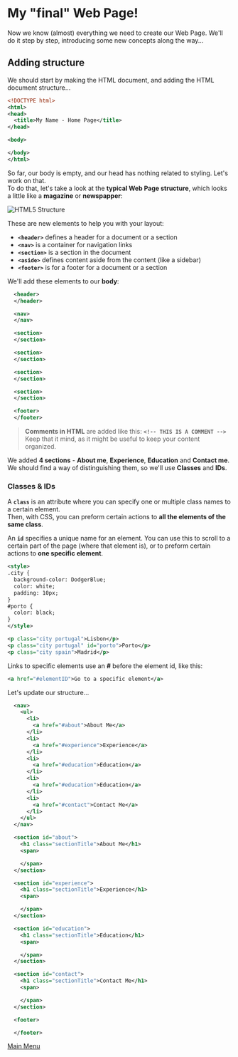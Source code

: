 # My "final" Web Page!
Now we know (almost) everything we need to create our Web Page.
We'll do it step by step, introducing some new concepts along the way...

## Adding structure
We should start by making the HTML document, and adding the HTML document structure...
```XML
<!DOCTYPE html>
<html>
<head>
  <title>My Name - Home Page</title>
</head>

<body>

</body>
</html>
```

So far, our body is empty, and our head has nothing related to styling. Let's work on that.  
To do that, let's take a look at the **typical Web Page structure**, which looks a little like a **magazine** or **newspapper**:

![HTML5 Structure](http://www.freshnigeriajobs.com/wp-content/uploads/2016/10/HTML5.jpg)  

These are new elements to help you with your layout:
 - **``<header>``** defines a header for a document or a section
 - **``<nav>``** is a container for navigation links
 - **``<section>``** is a section in the document
 - **``<aside>``** defines content aside from the content (like a sidebar)
 - **``<footer>``** is for a footer for a document or a section

We'll add these elements to our **body**:
```XML
  <header>
  </header>

  <nav>
  </nav>

  <section>
  </section>

  <section>
  </section>

  <section>
  </section>

  <section>
  </section>

  <footer>
  </footer>
```
> **Comments in HTML** are added like this: **``<!-- THIS IS A COMMENT -->``**  
> Keep that it mind, as it might be useful to keep your content organized.

We added **4 sections** - **About me**, **Experience**, **Education** and **Contact me**. We should find a way of distinguishing them, so we'll use **Classes** and **IDs**.

### Classes & IDs
A **``class``** is an attribute where you can specify one or multiple class names to a certain element.  
Then, with CSS, you can preform certain actions to **all the elements of the same class**.

An **``id``** specifies a unique name for an element. You can use this to scroll to a certain part of the page (where that element is), or to preform certain actions to **one specific element**.

```XML
<style>
.city {
  background-color: DodgerBlue;
  color: white;
  padding: 10px;
} 
#porto {
  color: black;
}
</style>

<p class="city portugal">Lisbon</p>
<p class="city portugal" id="porto">Porto</p>
<p class="city spain">Madrid</p>
```
Links to specific elements use an **#** before the element id, like this:
```XML
<a href="#elementID">Go to a specific element</a>
```

Let's update our structure...
```XML
  <nav>
    <ul>
      <li>
        <a href="#about">About Me</a>
      </li>
      <li>
        <a href="#experience">Experience</a>
      </li>
      <li>
        <a href="#education">Education</a>
      </li>
      <li>
        <a href="#education">Education</a>
      </li>
      <li>
        <a href="#contact">Contact Me</a>
      </li>
    </ul>
  </nav>

  <section id="about">
    <h1 class="sectionTitle">About Me</h1>
    <span>

    </span>
  </section>

  <section id="experience">
    <h1 class="sectionTitle">Experience</h1>
    <span>

    </span>
  </section>

  <section id="education">
    <h1 class="sectionTitle">Education</h1>
    <span>

    </span>
  </section>

  <section id="contact">
    <h1 class="sectionTitle">Contact Me</h1>
    <span>

    </span>
  </section>

  <footer>

  </footer>
```



[Main Menu](../README.md)

